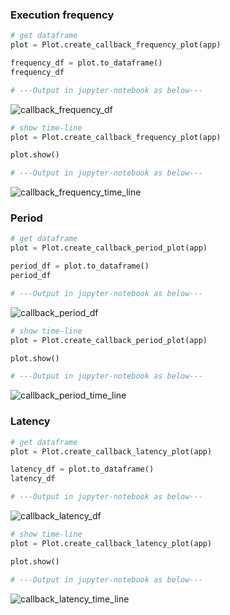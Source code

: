 ### Execution frequency

```python
# get dataframe
plot = Plot.create_callback_frequency_plot(app)

frequency_df = plot.to_dataframe()
frequency_df

# ---Output in jupyter-notebook as below---
```

![callback_frequency_df](../imgs/callback_frequency_df.png)

```python
# show time-line
plot = Plot.create_callback_frequency_plot(app)

plot.show()

# ---Output in jupyter-notebook as below---
```

![callback_frequency_time_line](../imgs/callback_frequency_time_line.png)

### Period

```python
# get dataframe
plot = Plot.create_callback_period_plot(app)

period_df = plot.to_dataframe()
period_df

# ---Output in jupyter-notebook as below---
```

![callback_period_df](../imgs/callback_period_df.png)

```python
# show time-line
plot = Plot.create_callback_period_plot(app)

plot.show()

# ---Output in jupyter-notebook as below---
```

![callback_period_time_line](../imgs/callback_period_time_line.png)

### Latency

```python
# get dataframe
plot = Plot.create_callback_latency_plot(app)

latency_df = plot.to_dataframe()
latency_df

# ---Output in jupyter-notebook as below---
```

![callback_latency_df](../imgs/callback_latency_df.png)

```python
# show time-line
plot = Plot.create_callback_latency_plot(app)

plot.show()

# ---Output in jupyter-notebook as below---
```

![callback_latency_time_line](../imgs/callback_latency_time_line.png)

